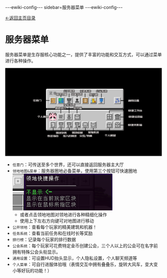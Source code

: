---ewiki-config---
sidebar=服务器菜单
---ewiki-config---


 [<-返回主页目录](../index.html#目录)

# 服务器菜单

服务器菜单是生存服核心功能之一，提供了丰富的功能和交互方式，可以通过菜单进行各种操作。

![服务器菜单](../assets/img/plugins/guis/服务器菜单.png)
 

- `任意门`：可传送至多个世界，还可以直接返回服务器主大厅
- `领地地图&菜单`：服务器圈地必备菜单，使用第三个按钮可快速圈地 ![领地快捷圈地](../assets/img/plugins/guis/realm/快捷操作.png)
    - 或者点击领地地图对领地进行各种精细化操作
    - 使用上下左右方向键可对地图进行移动
- `公开领地`：查看每个玩家的精美建筑和机器！
- `任务系统`：查看当前任务和在线时长等奖励
- `排行榜`：记录每个玩家的排行数据
- `公会系统`：每个玩家可花费特定金币创建公会，三个人以上的公会可在名字前拥有特殊公会头衔显示。
- `通用设置`：可设置HUD抬头显示，个人隐私设置，个人聊天频道等
- `个人菜单`：可自行进服体验哦（表情交互中拥有叠叠乐，旋转大风车，变大变小等好玩的功能！）










